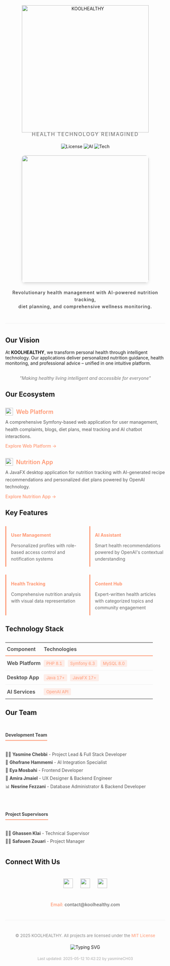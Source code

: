 <div align="center">
  <img width="400" src="https://readme-typing-svg.demolab.com?font=Montserrat:700&size=60&duration=2500&pause=800&color=FF9671&center=true&vCenter=true&width=500&height=90&lines=KOOLHEALTHY" alt="KOOLHEALTHY" />
  
  <p style="font-size: 16px; letter-spacing: 2px; color: #666; margin-top: -5px;">HEALTH TECHNOLOGY REIMAGINED</p>
  
  <div style="margin: 20px 0;">
    <img src="https://img.shields.io/badge/License-MIT-FF9671?style=flat-square" alt="License" />
    <img src="https://img.shields.io/badge/AI%20Powered-OpenAI-FF9671?style=flat-square&logo=openai" alt="AI" />
    <img src="https://img.shields.io/badge/Tech-Symfony%20|%20JavaFX-FF9671?style=flat-square" alt="Tech" />
  </div>
</div>

<p align="center">
  <img src="https://media.giphy.com/media/h8KTX9Tk9gfNAxnhF1/giphy.gif" width="400" style="border-radius: 10px; box-shadow: 0 4px 8px rgba(0,0,0,0.1);"/>
</p>

<div align="center">
  <h4 style="color:#333; font-weight: 500; letter-spacing: 1px; line-height: 1.6;">
    Revolutionary health management with AI-powered nutrition tracking,<br>
    diet planning, and comprehensive wellness monitoring.
  </h4>
</div>

<hr style="height: 1px; background-color: #eee; border: none; margin: 40px 0;" />

## Our Vision

At **KOOLHEALTHY**, we transform personal health through intelligent technology. Our applications deliver personalized nutrition guidance, health monitoring, and professional advice – unified in one intuitive platform.

<p align="center" style="font-style: italic; margin: 30px 0; color:#777;">
  "Making healthy living intelligent and accessible for everyone"
</p>

## Our Ecosystem

<div style="display: flex; gap: 30px; margin: 30px 0; flex-wrap: wrap;">
  <div style="flex: 1; min-width: 300px;">
    <div style="margin-bottom: 10px; display: flex; align-items: center;">
      <img src="https://media.giphy.com/media/UVG0BN8TOMKkPOJS6e/giphy.gif" width="24" style="margin-right: 10px;" />
      <span style="font-size: 18px; font-weight: 600; color: #FF9671;">Web Platform</span>
    </div>
    <p style="margin: 10px 0; color: #555; line-height: 1.6;">
      A comprehensive Symfony-based web application for user management, health complaints, blogs, diet plans, meal tracking and AI chatbot interactions.
    </p>
    <a href="https://github.com/koolhealthy/web-platform" style="color: #FF9671; text-decoration: none; font-weight: 500;">Explore Web Platform →</a>
  </div>
  
  <div style="flex: 1; min-width: 300px;">
    <div style="margin-bottom: 10px; display: flex; align-items: center;">
      <img src="https://media.giphy.com/media/JqDcpPX8vWahUny0pE/giphy.gif" width="24" style="margin-right: 10px;" />
      <span style="font-size: 18px; font-weight: 600; color: #FF9671;">Nutrition App</span>
    </div>
    <p style="margin: 10px 0; color: #555; line-height: 1.6;">
      A JavaFX desktop application for nutrition tracking with AI-generated recipe recommendations and personalized diet plans powered by OpenAI technology.
    </p>
    <a href="https://github.com/koolhealthy/nutrition-app" style="color: #FF9671; text-decoration: none; font-weight: 500;">Explore Nutrition App →</a>
  </div>
</div>

## Key Features

<div style="display: grid; grid-template-columns: repeat(auto-fill, minmax(220px, 1fr)); gap: 25px; margin: 30px 0;">
  <div style="border-left: 3px solid #FF9671; padding-left: 15px;">
    <h4 style="margin-bottom: 10px; color: #FF9671;">User Management</h4>
    <p style="color: #666; font-size: 14px; line-height: 1.5;">Personalized profiles with role-based access control and notification systems</p>
  </div>
  
  <div style="border-left: 3px solid #FF9671; padding-left: 15px;">
    <h4 style="margin-bottom: 10px; color: #FF9671;">AI Assistant</h4>
    <p style="color: #666; font-size: 14px; line-height: 1.5;">Smart health recommendations powered by OpenAI's contextual understanding</p>
  </div>
  
  <div style="border-left: 3px solid #FF9671; padding-left: 15px;">
    <h4 style="margin-bottom: 10px; color: #FF9671;">Health Tracking</h4>
    <p style="color: #666; font-size: 14px; line-height: 1.5;">Comprehensive nutrition analysis with visual data representation</p>
  </div>
  
  <div style="border-left: 3px solid #FF9671; padding-left: 15px;">
    <h4 style="margin-bottom: 10px; color: #FF9671;">Content Hub</h4>
    <p style="color: #666; font-size: 14px; line-height: 1.5;">Expert-written health articles with categorized topics and community engagement</p>
  </div>
</div>

## Technology Stack

<div style="margin: 30px 0;">
  <table style="width: 100%; border-collapse: collapse;">
    <tr>
      <th style="text-align: left; padding: 10px 5px; border-bottom: 2px solid #FF9671; color: #444; font-weight: 600; width: 25%;">Component</th>
      <th style="text-align: left; padding: 10px 5px; border-bottom: 2px solid #FF9671; color: #444; font-weight: 600;">Technologies</th>
    </tr>
    <tr>
      <td style="padding: 12px 5px; border-bottom: 1px solid #eee; color: #555;"><b>Web Platform</b></td>
      <td style="padding: 12px 5px; border-bottom: 1px solid #eee;">
        <span style="background: rgba(255,150,113,0.15); color: #FF9671; padding: 3px 8px; border-radius: 3px; font-size: 13px; margin-right: 5px;">PHP 8.1</span>
        <span style="background: rgba(255,150,113,0.15); color: #FF9671; padding: 3px 8px; border-radius: 3px; font-size: 13px; margin-right: 5px;">Symfony 6.3</span>
        <span style="background: rgba(255,150,113,0.15); color: #FF9671; padding: 3px 8px; border-radius: 3px; font-size: 13px;">MySQL 8.0</span>
      </td>
    </tr>
    <tr>
      <td style="padding: 12px 5px; border-bottom: 1px solid #eee; color: #555;"><b>Desktop App</b></td>
      <td style="padding: 12px 5px; border-bottom: 1px solid #eee;">
        <span style="background: rgba(255,150,113,0.15); color: #FF9671; padding: 3px 8px; border-radius: 3px; font-size: 13px; margin-right: 5px;">Java 17+</span>
        <span style="background: rgba(255,150,113,0.15); color: #FF9671; padding: 3px 8px; border-radius: 3px; font-size: 13px;">JavaFX 17+</span>
      </td>
    </tr>
    <tr>
      <td style="padding: 12px 5px; color: #555;"><b>AI Services</b></td>
      <td style="padding: 12px 5px;">
        <span style="background: rgba(255,150,113,0.15); color: #FF9671; padding: 3px 8px; border-radius: 3px; font-size: 13px;">OpenAI API</span>
      </td>
    </tr>
  </table>
</div>

## Our Team

<div style="display: flex; flex-wrap: wrap; gap: 30px; margin: 30px 0;">
  <div style="flex: 1; min-width: 300px;">
    <h4 style="color: #444; border-bottom: 2px solid #FF9671; padding-bottom: 8px; display: inline-block;">Development Team</h4>
    <ul style="list-style-type: none; padding-left: 0; margin-top: 15px;">
      <li style="margin: 8px 0; color: #555;">👩‍💻 <b style="color: #444;">Yasmine Chebbi</b> - Project Lead & Full Stack Developer</li>
      <li style="margin: 8px 0; color: #555;">🧠 <b style="color: #444;">Ghofrane Hammemi</b> - AI Integration Specialist</li>
      <li style="margin: 8px 0; color: #555;">🎨 <b style="color: #444;">Eya Mosbahi</b> - Frontend Developer</li>
      <li style="margin: 8px 0; color: #555;">📱 <b style="color: #444;">Amira Jmaiel</b> - UX Designer & Backend Engineer</li>
      <li style="margin: 8px 0; color: #555;">📊 <b style="color: #444;">Nesrine Fezzani</b> - Database Administrator & Backend Developer</li>
    </ul>
  </div>
  
  <div style="flex: 1; min-width: 300px;">
    <h4 style="color: #444; border-bottom: 2px solid #FF9671; padding-bottom: 8px; display: inline-block;">Project Supervisors</h4>
    <ul style="list-style-type: none; padding-left: 0; margin-top: 15px;">
      <li style="margin: 8px 0; color: #555;">👨‍🏫 <b style="color: #444;">Ghassen Klai</b> - Technical Supervisor</li>
      <li style="margin: 8px 0; color: #555;">👨‍💼 <b style="color: #444;">Safouen Zouari</b> - Project Manager</li>
    </ul>
  </div>
</div>

## Connect With Us

<div align="center" style="margin: 40px 0;">
  <a href="#" style="text-decoration: none; margin: 0 10px;">
    <img src="https://img.shields.io/badge/Twitter-FF9671?style=for-the-badge&logo=twitter&logoColor=white" height="30"/>
  </a>
  <a href="#" style="text-decoration: none; margin: 0 10px;">
    <img src="https://img.shields.io/badge/Instagram-FF9671?style=for-the-badge&logo=instagram&logoColor=white" height="30"/>
  </a>
  <a href="#" style="text-decoration: none; margin: 0 10px;">
    <img src="https://img.shields.io/badge/LinkedIn-FF9671?style=for-the-badge&logo=linkedin&logoColor=white" height="30"/>
  </a>
</div>

<div align="center" style="margin: 20px 0; color: #666;">
  <p style="font-weight: 500;">
    <span style="color: #FF9671;">Email:</span> contact@koolhealthy.com
  </p>
</div>

<hr style="height: 1px; background-color: #eee; border: none; margin: 40px 0;" />

<div align="center">
  <p style="color: #888; font-size: 13px;">
    © 2025 KOOLHEALTHY. All projects are licensed under the <a href="LICENSE" style="color: #FF9671; text-decoration: none;">MIT License</a>
  </p>
  
  <div style="margin-top: 20px;">
    <img src="https://readme-typing-svg.demolab.com?font=Montserrat&size=14&duration=3000&pause=1000&color=FF9671&center=true&vCenter=true&width=435&lines=Stay+healthy%2C+stay+kool;Smart+nutrition+for+everyone;Powered+by+AI%2C+made+for+humans" alt="Typing SVG" />
  </div>
  
  <p style="font-size: 12px; margin-top: 20px; color: #aaa;">
    Last updated: 2025-05-12 10:42:22 by yasmineCH03
  </p>
</div>

